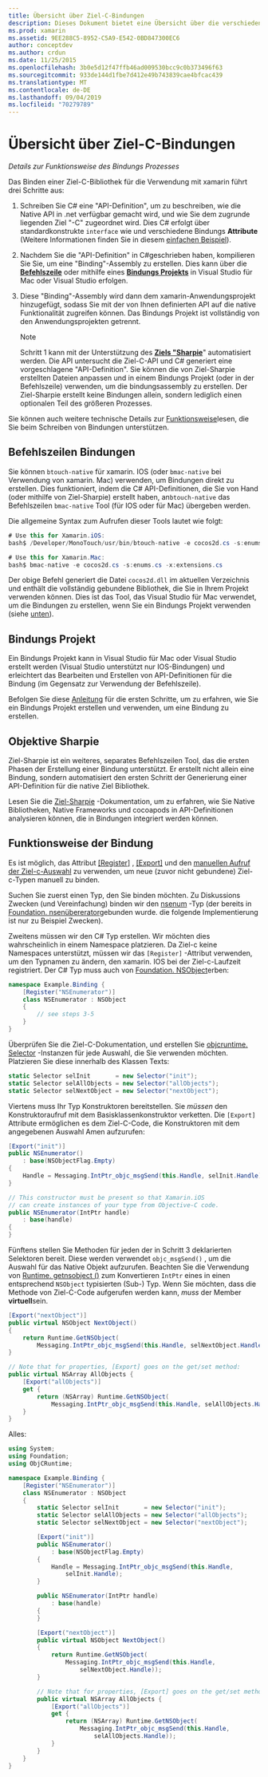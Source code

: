 ```yaml
---
title: Übersicht über Ziel-C-Bindungen
description: Dieses Dokument bietet eine Übersicht über die verschiedenen Methoden zum C# Erstellen von Bindungen für den Ziel-C-Code, einschließlich Befehlszeilen Bindungen, Bindungs Projekten und Ziel-Sharpie. Außerdem wird erläutert, wie die Bindung funktioniert.
ms.prod: xamarin
ms.assetid: 9EE288C5-8952-C5A9-E542-0BD847300EC6
author: conceptdev
ms.author: crdun
ms.date: 11/25/2015
ms.openlocfilehash: 3b0e5d12f47ffb46ad009530bcc9c0b373496f63
ms.sourcegitcommit: 933de144d1fbe7d412e49b743839cae4bfcac439
ms.translationtype: MT
ms.contentlocale: de-DE
ms.lasthandoff: 09/04/2019
ms.locfileid: "70279789"
---
```

# <a name="overview-of-objective-c-bindings"></a>Übersicht über Ziel-C-Bindungen

_Details zur Funktionsweise des Bindungs Prozesses_

Das Binden einer Ziel-C-Bibliothek für die Verwendung mit xamarin führt drei Schritte aus:

1. Schreiben Sie C# eine "API-Definition", um zu beschreiben, wie die Native API in .net verfügbar gemacht wird, und wie Sie dem zugrunde liegenden Ziel "-C" zugeordnet wird. Dies C# erfolgt über standardkonstrukte `interface` wie und verschiedene Bindungs **Attribute** (Weitere Informationen finden Sie in diesem [einfachen Beispiel](~/cross-platform/macios/binding/objective-c-libraries.md#Binding_an_API)).

2. Nachdem Sie die "API-Definition" in C#geschrieben haben, kompilieren Sie Sie, um eine "Binding"-Assembly zu erstellen. Dies kann über die [**Befehlszeile**](#commandline) oder mithilfe eines [**Bindungs Projekts**](#bindingproject) in Visual Studio für Mac oder Visual Studio erfolgen.

3. Diese "Binding"-Assembly wird dann dem xamarin-Anwendungsprojekt hinzugefügt, sodass Sie mit der von Ihnen definierten API auf die native Funktionalität zugreifen können.
   Das Bindungs Projekt ist vollständig von den Anwendungsprojekten getrennt.

   > [!NOTE]
   > Schritt 1 kann mit der Unterstützung des [**Ziels "Sharpie**](#objectivesharpie)" automatisiert werden. Die API untersucht die Ziel-C-API und C# generiert eine vorgeschlagene "API-Definition". Sie können die von Ziel-Sharpie erstellten Dateien anpassen und in einem Bindungs Projekt (oder in der Befehlszeile) verwenden, um die bindungsassembly zu erstellen. Der Ziel-Sharpie erstellt keine Bindungen allein, sondern lediglich einen optionalen Teil des größeren Prozesses.

Sie können auch weitere technische Details zur [Funktionsweise](#howitworks)lesen, die Sie beim Schreiben von Bindungen unterstützen.

<a name="Command_Line_Bindings" /><a name="commandline" />

## <a name="command-line-bindings"></a>Befehlszeilen Bindungen

Sie können `btouch-native` für xamarin. IOS (oder `bmac-native` bei Verwendung von xamarin. Mac) verwenden, um Bindungen direkt zu erstellen. Dies funktioniert, indem die C# API-Definitionen, die Sie von Hand (oder mithilfe von Ziel-Sharpie) erstellt haben, an`btouch-native` das Befehlszeilen `bmac-native` Tool (für IOS oder für Mac) übergeben werden.


Die allgemeine Syntax zum Aufrufen dieser Tools lautet wie folgt:

```csharp
# Use this for Xamarin.iOS:
bash$ /Developer/MonoTouch/usr/bin/btouch-native -e cocos2d.cs -s:enums.cs -x:extensions.cs
```

```csharp
# Use this for Xamarin.Mac:
bash$ bmac-native -e cocos2d.cs -s:enums.cs -x:extensions.cs
```

Der obige Befehl generiert die Datei `cocos2d.dll` im aktuellen Verzeichnis und enthält die vollständig gebundene Bibliothek, die Sie in Ihrem Projekt verwenden können. Dies ist das Tool, das Visual Studio für Mac verwendet, um die Bindungen zu erstellen, wenn Sie ein Bindungs Projekt verwenden (siehe [unten](#bindingproject)).


<a name="bindingproject" />

## <a name="binding-project"></a>Bindungs Projekt

Ein Bindungs Projekt kann in Visual Studio für Mac oder Visual Studio erstellt werden (Visual Studio unterstützt nur IOS-Bindungen) und erleichtert das Bearbeiten und Erstellen von API-Definitionen für die Bindung (im Gegensatz zur Verwendung der Befehlszeile).

Befolgen Sie diese [Anleitung](~/cross-platform/macios/binding/objective-c-libraries.md#Getting_Started) für die ersten Schritte, um zu erfahren, wie Sie ein Bindungs Projekt erstellen und verwenden, um eine Bindung zu erstellen.

<a name="objectivesharpie" />

## <a name="objective-sharpie"></a>Objektive Sharpie

Ziel-Sharpie ist ein weiteres, separates Befehlszeilen Tool, das die ersten Phasen der Erstellung einer Bindung unterstützt. Er erstellt nicht allein eine Bindung, sondern automatisiert den ersten Schritt der Generierung einer API-Definition für die native Ziel Bibliothek.

Lesen Sie die [Ziel-Sharpie](~/cross-platform/macios/binding/objective-sharpie/index.md) -Dokumentation, um zu erfahren, wie Sie Native Bibliotheken, Native Frameworks und cocoapods in API-Definitionen analysieren können, die in Bindungen integriert werden können.

<a name="howitworks" />

## <a name="how-binding-works"></a>Funktionsweise der Bindung

Es ist möglich, das Attribut [[Register]](xref:Foundation.RegisterAttribute) , [[Export]](xref:Foundation.ExportAttribute) und den [manuellen Aufruf der Ziel-c-Auswahl](~/ios/internals/objective-c-selectors.md) zu verwenden, um neue (zuvor nicht gebundene) Ziel-c-Typen manuell zu binden.

Suchen Sie zuerst einen Typ, den Sie binden möchten. Zu Diskussions Zwecken (und Vereinfachung) binden wir den [nsenum](https://developer.apple.com/iphone/library/documentation/Cocoa/Reference/Foundation/Classes/NSEnumerator_Class/Reference/Reference.html) -Typ (der bereits in [Foundation. nsenübererator](xref:Foundation.NSEnumerator)gebunden wurde. die folgende Implementierung ist nur zu Beispiel Zwecken).

Zweitens müssen wir den C# Typ erstellen. Wir möchten dies wahrscheinlich in einem Namespace platzieren. Da Ziel-c keine Namespaces unterstützt, müssen wir das `[Register]` -Attribut verwenden, um den Typnamen zu ändern, den xamarin. IOS bei der Ziel-c-Laufzeit registriert. Der C# Typ muss auch von [Foundation. NSObject](xref:Foundation.NSObject)erben:

```csharp
namespace Example.Binding {
    [Register("NSEnumerator")]
    class NSEnumerator : NSObject
    {
        // see steps 3-5
    }
}
```

Überprüfen Sie die Ziel-C-Dokumentation, und erstellen Sie [objcruntime. Selector](xref:ObjCRuntime.Selector) -Instanzen für jede Auswahl, die Sie verwenden möchten. Platzieren Sie diese innerhalb des Klassen Texts:

```csharp
static Selector selInit       = new Selector("init");
static Selector selAllObjects = new Selector("allObjects");
static Selector selNextObject = new Selector("nextObject");
```

Viertens muss Ihr Typ Konstruktoren bereitstellen. Sie *müssen* den Konstruktoraufruf mit dem Basisklassenkonstruktor verketten. Die `[Export]` Attribute ermöglichen es dem Ziel-C-Code, die Konstruktoren mit dem angegebenen Auswahl Amen aufzurufen:

```csharp
[Export("init")]
public NSEnumerator()
    : base(NSObjectFlag.Empty)
{
    Handle = Messaging.IntPtr_objc_msgSend(this.Handle, selInit.Handle);
}
```

```csharp
// This constructor must be present so that Xamarin.iOS
// can create instances of your type from Objective-C code.
public NSEnumerator(IntPtr handle)
    : base(handle)
{
}
```

Fünftens stellen Sie Methoden für jeden der in Schritt 3 deklarierten Selektoren bereit. Diese werden verwendet `objc_msgSend()` , um die Auswahl für das Native Objekt aufzurufen. Beachten Sie die Verwendung von [Runtime. getnsobject ()](xref:ObjCRuntime.Runtime.GetNSObject*) zum Konvertieren `IntPtr` eines in einen entsprechend `NSObject` typisierten (Sub-) Typ. Wenn Sie möchten, dass die Methode von Ziel-C-Code aufgerufen werden kann, *muss* der Member **virtuell**sein.

```csharp
[Export("nextObject")]
public virtual NSObject NextObject()
{
    return Runtime.GetNSObject(
        Messaging.IntPtr_objc_msgSend(this.Handle, selNextObject.Handle));
}
```

```csharp
// Note that for properties, [Export] goes on the get/set method:
public virtual NSArray AllObjects {
    [Export("allObjects")]
    get {
        return (NSArray) Runtime.GetNSObject(
            Messaging.IntPtr_objc_msgSend(this.Handle, selAllObjects.Handle));
    }
}
```

Alles:

```csharp
using System;
using Foundation;
using ObjCRuntime;

namespace Example.Binding {
    [Register("NSEnumerator")]
    class NSEnumerator : NSObject
    {
        static Selector selInit       = new Selector("init");
        static Selector selAllObjects = new Selector("allObjects");
        static Selector selNextObject = new Selector("nextObject");

        [Export("init")]
        public NSEnumerator()
            : base(NSObjectFlag.Empty)
        {
            Handle = Messaging.IntPtr_objc_msgSend(this.Handle,
                selInit.Handle);
        }

        public NSEnumerator(IntPtr handle)
            : base(handle)
        {
        }

        [Export("nextObject")]
        public virtual NSObject NextObject()
        {
            return Runtime.GetNSObject(
                Messaging.IntPtr_objc_msgSend(this.Handle,
                    selNextObject.Handle));
        }

        // Note that for properties, [Export] goes on the get/set method:
        public virtual NSArray AllObjects {
            [Export("allObjects")]
            get {
                return (NSArray) Runtime.GetNSObject(
                    Messaging.IntPtr_objc_msgSend(this.Handle,
                        selAllObjects.Handle));
            }
        }
    }
}
```
